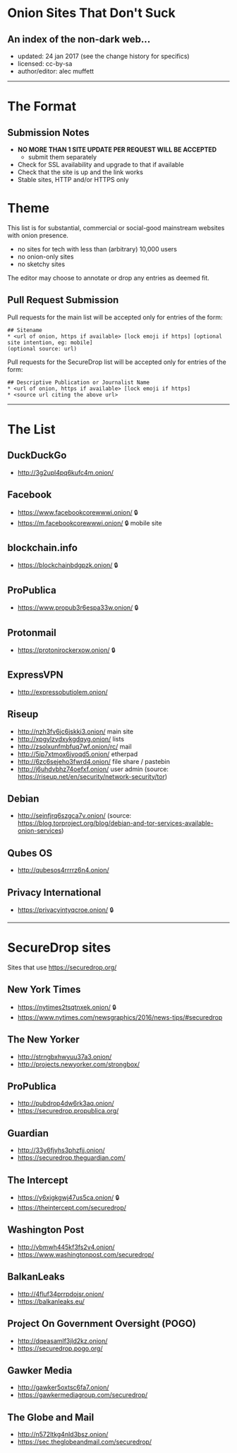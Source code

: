 # Onion Sites That Don't Suck
## An index of the non-dark web...

* updated: 24 jan 2017 (see the change history for specifics)
* licensed: cc-by-sa
* author/editor: alec muffett

----

# The Format

## Submission Notes

- **NO MORE THAN 1 SITE UPDATE PER REQUEST WILL BE ACCEPTED**
  - submit them separately
- Check for SSL availability and upgrade to that if available
- Check that the site is up and the link works
- Stable sites, HTTP and/or HTTPS only

# Theme
This list is for substantial, commercial or social-good mainstream websites with onion presence.

- no sites for tech with less than (arbitrary) 10,000 users
- no onion-only sites
- no sketchy sites

The editor may choose to annotate or drop any entries as deemed fit.

## Pull Request Submission

Pull requests for the main list will be accepted only for entries of the form:

```
## Sitename
* <url of onion, https if available> [lock emoji if https] [optional site intention, eg: mobile]
(optional source: url)
```

Pull requests for the SecureDrop list will be accepted only for entries of the form:
```
## Descriptive Publication or Journalist Name
* <url of onion, https if available> [lock emoji if https]
* <source url citing the above url>
```

----

# The List

## DuckDuckGo
* http://3g2upl4pq6kufc4m.onion/

## Facebook
* https://www.facebookcorewwwi.onion/ :lock:
* https://m.facebookcorewwwi.onion/ :lock: mobile site

## blockchain.info
* https://blockchainbdgpzk.onion/ :lock:

## ProPublica
* https://www.propub3r6espa33w.onion/ :lock:

## Protonmail
* https://protonirockerxow.onion/ :lock:

## ExpressVPN
* http://expressobutiolem.onion/

## Riseup
* http://nzh3fv6jc6jskki3.onion/ main site
* http://xpgylzydxykgdqyg.onion/ lists
* http://zsolxunfmbfuq7wf.onion/rc/ mail
* http://5jp7xtmox6jyoqd5.onion/ etherpad
* http://6zc6sejeho3fwrd4.onion/ file share / pastebin
* http://j6uhdvbhz74oefxf.onion/ user admin
(source: https://riseup.net/en/security/network-security/tor)

## Debian
* http://sejnfjrq6szgca7v.onion/
(source: https://blog.torproject.org/blog/debian-and-tor-services-available-onion-services)

## Qubes OS
* http://qubesos4rrrrz6n4.onion/

## Privacy International
* https://privacyintyqcroe.onion/ :lock:

----

# SecureDrop sites

Sites that use https://securedrop.org/

## New York Times
* https://nytimes2tsqtnxek.onion/ :lock: 
* https://www.nytimes.com/newsgraphics/2016/news-tips/#securedrop

## The New Yorker
* http://strngbxhwyuu37a3.onion/ 
* http://projects.newyorker.com/strongbox/
  
## ProPublica
* http://pubdrop4dw6rk3aq.onion/ 
* https://securedrop.propublica.org/

## Guardian
* http://33y6fjyhs3phzfjj.onion/
* https://securedrop.theguardian.com/

## The Intercept
* https://y6xjgkgwj47us5ca.onion/ :lock:
* https://theintercept.com/securedrop/

## Washington Post
* http://vbmwh445kf3fs2v4.onion/
* https://www.washingtonpost.com/securedrop/

## BalkanLeaks
* http://4fluf34prrpdojsr.onion/ 
* https://balkanleaks.eu/

## Project On Government Oversight (POGO)
* http://dqeasamlf3jld2kz.onion/
* https://securedrop.pogo.org/

## Gawker Media
* http://gawker5oxtsc6fa7.onion/
* https://gawkermediagroup.com/securedrop/

## The Globe and Mail
* http://n572ltkg4nld3bsz.onion/
* https://sec.theglobeandmail.com/securedrop/
